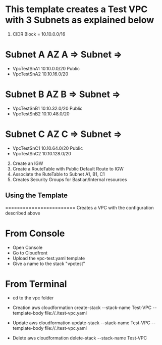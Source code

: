 # This template creates a Test VPC with 3 Subnets as explained below

1. CIDR Block = 10.10.0.0/16

# Subnet A  AZ A => Subnet => 
- VpcTestSnA1  10.10.0.0/20       Public
- VpcTestSnA2  10.10.16.0/20

# Subnet B  AZ B => Subnet => 
- VpcTestSnB1  10.10.32.0/20      Public
- VpcTestSnB2  10.10.48.0/20

# Subnet C  AZ C => Subnet => 
- VpcTestSnC1  10.10.64.0/20      Public
- VpcTestSnC2  10.10.128.0/20

2. Create an IGW
3. Create a RouteTable with Public Default Route to IGW
4. Associate the RuteTable to Subnet A1, B1, C1
5. Creates Security Groups for Bastian/Internal resources


## Using the Template ##
========================
Creates a VPC with the configuration described above

From Console
============
- Open Console
- Go to Cloudfront
- Upload the vpc-test.yaml template
- Give a name to the stack "vpctest"

From Terminal
=============
- cd to the vpc folder

- Creation
aws cloudformation create-stack --stack-name Test-VPC --template-body file://./test-vpc.yaml 

- Update 
aws cloudformation update-stack --stack-name Test-VPC --template-body file://./test-vpc.yaml 

- Delete
aws cloudformation delete-stack --stack-name Test-VPC